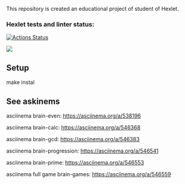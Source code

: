 This repository is created an educational project of student of Hexlet.

### Hexlet tests and linter status:
[![Actions Status](https://github.com/ArtemBY/frontend-project-44/workflows/hexlet-check/badge.svg)](https://github.com/ArtemBY/frontend-project-44/actions)

<a href="https://codeclimate.com/github/ArtemBY/frontend-project-44/maintainability"><img src="https://api.codeclimate.com/v1/badges/dcd0bf831a9a2005a701/maintainability" /></a>

## Setup

make instal

## See askinems

asciinema brain-even: https://asciinema.org/a/538196

asciinema brain-calc: https://asciinema.org/a/546368

asciinema brain-gcd: https://asciinema.org/a/546383

asciinema brain-progression: https://asciinema.org/a/546541

asciinema brain-prime: https://asciinema.org/a/546553

asciinema full game brain-games: https://asciinema.org/a/546559
